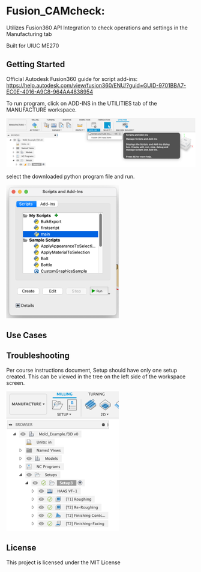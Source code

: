 # Fusion_CAMcheck: 

Utilizes Fusion360 API Integration to check operations and settings in the Manufacturing tab 

Built for UIUC ME270



## Getting Started

Official Autodesk Fusion360 guide for script add-ins:<br>
https://help.autodesk.com/view/fusion360/ENU/?guid=GUID-9701BBA7-EC0E-4016-A9C8-964AA4838954

To run program, click on ADD-INS in the UTILITIES tab of the MANUFACTURE workspace. 

![image](Background_Files/CAM_addin.png )

select the downloaded python program file and run.

<img src="Background_Files/CAM_run.png" alt="drawing" width="300"/>

## Use Cases

## Troubleshooting

Per course instructions document, Setup should have only one setup created. This can be viewed in the tree on the left side of the workspace screen.

<img src="Background_Files/CAM_Tree.png" alt="drawing" width="300"/>

## License

This project is licensed under the MIT License 

